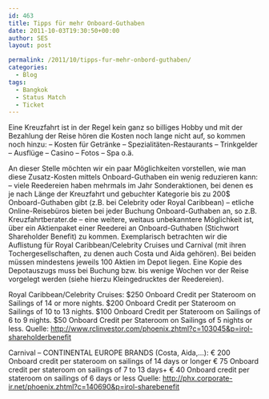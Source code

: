 ```yaml
---
id: 463
title: Tipps für mehr Onboard-Guthaben
date: 2011-10-03T19:30:50+00:00
author: SES
layout: post

permalink: /2011/10/tipps-fur-mehr-onbord-guthaben/
categories:
  - Blog
tags:
  - Bangkok
  - Status Match
  - Ticket
---
```

Eine Kreuzfahrt ist in der Regel kein ganz so billiges Hobby und mit der Bezahlung der Reise hören die Kosten noch lange nicht auf, so kommen noch hinzu:
– Kosten für Getränke
– Spezialitäten-Restaurants
– Trinkgelder
– Ausflüge
– Casino
– Fotos
– Spa o.ä.

An dieser Stelle möchten wir ein paar Möglichkeiten vorstellen, wie man diese Zusatz-Kosten mittels Onboard-Guthaben ein wenig reduzieren kann:
– viele Reedereien haben mehrmals im Jahr Sonderaktionen, bei denen es je nach Länge der Kreuzfahrt und gebuchter Kategorie bis zu 200$ Onboard-Guthaben gibt (z.B. bei Celebrity oder Royal Caribbean)
– etliche Online-Reisebüros bieten bei jeder Buchung Onboard-Guthaben an, so z.B. Kreuzfahrtberater.de
– eine weitere, weitaus unbekanntere Möglichkeit ist, über ein Aktienpaket einer Reederei an Onboard-Guthaben (Stichwort Shareholder Benefit) zu kommen. Exemplarisch betrachten wir die Auflistung für Royal Caribbean/Celebrity Cruises und Carnival (mit ihren Tochergesellschaften, zu denen auch Costa und Aida gehören). Bei beiden müssen mindestens jeweils 100 Aktien im Depot liegen. Eine Kopie des Depotauszugs muss bei Buchung bzw. bis wenige Wochen vor der Reise vorgelegt werden (siehe hierzu Kleingedrucktes der Reedereien).

Royal Caribbean/Celebrity Cruises:
$250 Onboard Credit per Stateroom on Sailings of 14 or more nights.
$200 Onboard Credit per Stateroom on Sailings of 10 to 13 nights.
$100 Onboard Credit per Stateroom on Sailings of 6 to 9 nights.
$50 Onboard Credit per Stateroom on Sailings of 5 nights or less.
Quelle: <http://www.rclinvestor.com/phoenix.zhtml?c=103045&p=irol-shareholderbenefit>

Carnival – CONTINENTAL EUROPE BRANDS (Costa, Aida,&#8230;):
€ 200 Onboard credit per stateroom on sailings of 14 days or longer
€ 75 Onboard credit per stateroom on sailings of 7 to 13 days+
€ 40 Onboard credit per stateroom on sailings of 6 days or less
Quelle: <http://phx.corporate-ir.net/phoenix.zhtml?c=140690&p=irol-sharebenefit>
